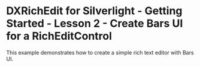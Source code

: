 # DXRichEdit for Silverlight - Getting Started - Lesson 2 - Create Bars UI for a RichEditControl


<p>This example demonstrates how to create a simple rich text editor with Bars UI.</p><br />


<br/>


